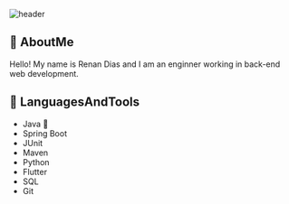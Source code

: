 ![header](https://capsule-render.vercel.app/api?type=waving&color=timeGradient)
## 👋 AboutMe
Hello! My name is Renan Dias and I am an enginner working in back-end web development.
## 🧰 LanguagesAndTools
- Java 👑
- Spring Boot
- JUnit
- Maven
- Python
- Flutter
- SQL
- Git
